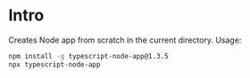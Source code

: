 # Intro

Creates Node app from scratch in the current directory. Usage:

```sh
npm install -g typescript-node-app@1.3.5
npx typescript-node-app
```
